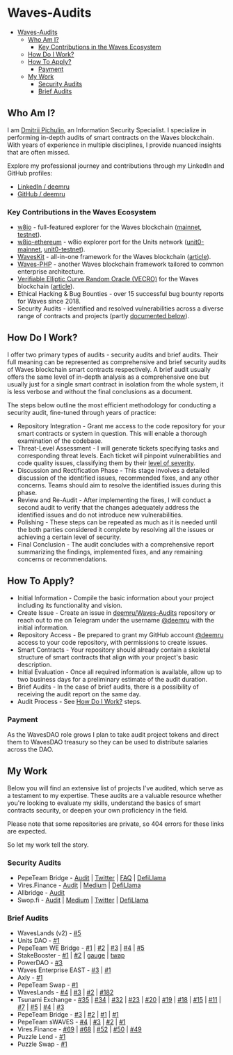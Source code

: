 # Waves-Audits

- [Waves-Audits](#waves-audits)
  - [Who Am I?](#who-am-i)
    - [Key Contributions in the Waves Ecosystem](#key-contributions-in-the-waves-ecosystem)
  - [How Do I Work?](#how-do-i-work)
  - [How To Apply?](#how-to-apply)
    - [Payment](#payment)
  - [My Work](#my-work)
    - [Security Audits](#security-audits)
    - [Brief Audits](#brief-audits)

## Who Am I?

I am [Dmitrii Pichulin](https://github.com/deemru), an Information Security Specialist. I specialize in performing in-depth audits of smart contracts on the Waves blockchain. With years of experience in multiple disciplines, I provide nuanced insights that are often missed.

Explore my professional journey and contributions through my LinkedIn and GitHub profiles:

- [LinkedIn / deemru](https://www.linkedin.com/in/deemru/)
- [GitHub / deemru](https://github.com/deemru)

### Key Contributions in the Waves Ecosystem

- [w8io](https://github.com/deemru/w8io) - full-featured explorer for the Waves blockchain ([mainnet](https://w8.io), [testnet](https://testnet.w8.io)).
- [w8io-ethereum](https://github.com/deemru/w8io-ethereum) - w8io explorer port for the Units network ([unit0-mainnet](https://unit0.w8.io), [unit0-testnet](https://unit0-testnet.w8.io)).
- [WavesKit](https://github.com/deemru/WavesKit) - all-in-one framework for the Waves blockchain ([article](https://habr.com/ru/articles/446112/)).
- [Waves-PHP](https://github.com/wavesplatform/waves-php) - another Waves blockchain framework tailored to common enterprise architecture.
- [Verifiable Elliptic Curve Random Oracle (VECRO)](https://github.com/deemru/VECRO) for the Waves blockchain ([article](https://habr.com/ru/articles/449342/)).
- Ethical Hacking & Bug Bounties - over 15 successful bug bounty reports for Waves since 2018.
- Security Audits - identified and resolved vulnerabilities across a diverse range of contracts and projects (partly [documented below](#my-work)).

## How Do I Work?

I offer two primary types of audits - security audits and brief audits. Their full meaning can be represented as comprehensive and brief security audits of Waves blockchain smart contracts respectively. A brief audit usually offers the same level of in-depth analysis as a comprehensive one but usually just for a single smart contract in isolation from the whole system, it is less verbose and without the final conclusions as a document.

The steps below outline the most efficient methodology for conducting a security audit, fine-tuned through years of practice:

- Repository Integration - Grant me access to the code repository for your smart contracts or system in question. This will enable a thorough examination of the codebase.
- Threat-Level Assessment - I will generate tickets specifying tasks and corresponding threat levels. Each ticket will pinpoint vulnerabilities and code quality issues, classifying them by their [level of severity](https://github.com/deemru/pepebridge-audit#severity-levels).
- Discussion and Rectification Phase - This stage involves a detailed discussion of the identified issues, recommended fixes, and any other concerns. Teams should aim to resolve the identified issues during this phase.
- Review and Re-Audit - After implementing the fixes, I will conduct a second audit to verify that the changes adequately address the identified issues and do not introduce new vulnerabilities.
- Polishing - These steps can be repeated as much as it is needed until the both parties considered it complete by resolving all the issues or achieving a certain level of security.
- Final Conclusion - The audit concludes with a comprehensive report summarizing the findings, implemented fixes, and any remaining concerns or recommendations.

## How To Apply?

- Initial Information - Compile the basic information about your project including its functionality and vision.
- Create Issue - Create an issue in [deemru/Waves-Audits](https://github.com/deemru/Waves-Audits) repository or reach out to me on Telegram under the username [@deemru](https://t.me/deemru) with the initial information.
- Repository Access - Be prepared to grant my GitHub account [@deemru](https://github.com/deemru) access to your code repository, with permissions to create issues.
- Smart Contracts - Your repository should already contain a skeletal structure of smart contracts that align with your project's basic description.
- Initial Evaluation - Once all required information is available, allow up to two business days for a preliminary estimate of the audit duration.
- Brief Audits - In the case of brief audits, there is a possibility of receiving the audit report on the same day.
- Audit Process - See [How Do I Work?](#how-do-i-work) steps.

### Payment

As the WavesDAO role grows I plan to take audit project tokens and direct them to WavesDAO treasury so they can be used to distribute salaries across the DAO.

## My Work

Below you will find an extensive list of projects I've audited, which serve as a testament to my expertise. These audits are a valuable resource whether you're looking to evaluate my skills, understand the basics of smart contracts security, or deepen your own proficiency in the field.

Please note that some repositories are private, so 404 errors for these links are expected.

So let my work tell the story.

### Security Audits

- PepeTeam Bridge - [Audit](https://github.com/deemru/pepebridge-audit) | [Twitter](https://twitter.com/cryptopepeteam/status/1648334370892128259) | [FAQ](https://pepe-team.tawk.help/article/pepeteam-bridges) | [DefiLlama](https://defillama.com/protocol/pepeteam-bridge)
- Vires.Finance - [Audit](https://github.com/deemru/viresfinance-audit) | [Medium](https://medium.com/@viresfinance/vires-finance-security-audit-complete-6480f32e6195) | [DefiLlama](https://defillama.com/protocol/vires-finance)
- Allbridge - [Audit](https://github.com/deemru/allbridge-waves-audit)
- Swop.fi - [Audit](https://github.com/deemru/swopfi-audit) | [Medium](https://medium.com/swop-fi/swop-fi-smart-contracts-audited-b12249b0ec7b) | [Twitter](https://twitter.com/Swopfi/status/1399652141850103811) | [DefiLlama](https://defillama.com/protocol/swop)

### Brief Audits

- WavesLands (v2) - [#5](https://github.com/waveslands/ride/issues/5)
- Units DAO - [#1](https://github.com/104555/Units-DAO/issues/1)
- PepeTeam WE Bridge - [#1](https://github.com/crypto-pepe/bridge-west-contracts/issues/1) | [#2](https://github.com/crypto-pepe/bridge-west-contracts/issues/2) | [#3](https://github.com/crypto-pepe/bridge-west-contracts/issues/3) | [#4](https://github.com/crypto-pepe/bridge-west-contracts/issues/4) | [#5](https://github.com/crypto-pepe/bridge-west-contracts/issues/5)
- StakeBooster - [#1](https://github.com/StakeBooster/SB-SC/issues/1) | [#2](https://github.com/StakeBooster/SB-gWX/issues/2) | [gauge](https://gist.github.com/deemru/813fcbc4d88950f5889327e539c637ea#file-gauge-ride) | [twap](https://gist.github.com/deemru/3e92367b1b2115064dfb84ebb56166a7#file-twap-ride)
- PowerDAO - [#3](https://github.com/pwrdao/dapp/issues/3)
- Waves Enterprise EAST - [#3](https://github.com/waves-enterprise/east-contract-waves/issues/3) | [#1](https://github.com/waves-enterprise/east-contract-waves/issues/1)
- Axly - [#1](https://github.com/vladislavpetushkov/axly-smartcontract/issues/1)
- PepeTeam Swap - [#1](https://github.com/crypto-pepe/swap-contracts/issues/1)
- WavesLands - [#4](https://github.com/waveslands/ride/issues/4) | [#3](https://github.com/waveslands/ride/issues/3) | [#2](https://github.com/waveslands/ride/issues/2) | [#182](https://github.com/wdstat/waveslands/issues/182)
- Tsunami Exchange - [#35](https://github.com/Tsunami-Exchange/tsunami-contracts/issues/35) | [#34](https://github.com/Tsunami-Exchange/tsunami-contracts/issues/34) | [#32](https://github.com/Tsunami-Exchange/tsunami-contracts/issues/32) | [#23](https://github.com/Tsunami-Exchange/tsunami-contracts/issues/23) | [#20](https://github.com/Tsunami-Exchange/tsunami-contracts/issues/20) | [#19](https://github.com/Tsunami-Exchange/tsunami-contracts/issues/19) | [#18](https://github.com/Tsunami-Exchange/tsunami-contracts/issues/18) | [#15](https://github.com/Tsunami-Exchange/tsunami-contracts/issues/15) | [#11](https://github.com/Tsunami-Exchange/tsunami-contracts/issues/11) | [#7](https://github.com/Tsunami-Exchange/tsunami-contracts/issues/7) | [#5](https://github.com/Tsunami-Exchange/tsunami-contracts/issues/5) | [#4](https://github.com/Tsunami-Exchange/tsunami-contracts/issues/4) | [#3](https://github.com/Tsunami-Exchange/tsunami-contracts/issues/3)
- PepeTeam Bridge - [#3](https://github.com/crypto-pepe/cip-waves-contracts/issues/3) | [#2](https://github.com/crypto-pepe/cip-waves-contracts/issues/2) | [#1](https://github.com/crypto-pepe/cip-waves-contracts/issues/1) | [#1](https://github.com/crypto-pepe/bridige-waves-contracts/issues/1)
- PepeTeam sWAVES - [#4](https://github.com/crypto-pepe/invest-contracts/issues/4) | [#3](https://github.com/crypto-pepe/invest-contracts/issues/3) | [#2](https://github.com/crypto-pepe/invest-contracts/issues/2) | [#1](https://github.com/crypto-pepe/invest-contracts/issues/1)
- Vires.Finance - [#69](https://github.com/viresfinance/dapp/pull/69) | [#68](https://github.com/viresfinance/dapp/pull/68) | [#52](https://github.com/viresfinance/dapp/pull/52) | [#50](https://github.com/viresfinance/dapp/pull/50) | [#49](https://github.com/viresfinance/dapp/pull/49)
- Puzzle Lend - [#1](https://github.com/vlzhr/puzzlelend-contracts/issues/1)
- Puzzle Swap - [#1](https://github.com/vlzhr/puzzleswap-contracts/issues/1)
